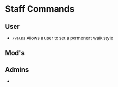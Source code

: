 # Staff Commands

## User
- `/walks` Allows a user to set a permenent walk style

## Mod's


## Admins
- 